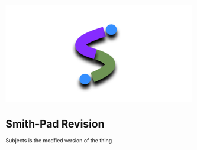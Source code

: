 <img src="Smith-Pad-Logo.png"></img>
<h1> Smith-Pad Revision </h1>
<p> Subjects is the modfied version of the thing </b>